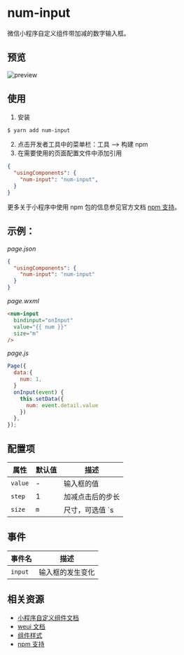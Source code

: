 # num-input

微信小程序自定义组件带加减的数字输入框。

## 预览

![preview](https://github.com/wayou/num-input/raw/master/preview.png)

## 使用

1. 安装

```sh
$ yarn add num-input
```

2. 点击开发者工具中的菜单栏：工具 --> 构建 npm
3. 在需要使用的页面配置文件中添加引用

```json
{
  "usingComponents": {
    "num-input": "num-input",
  }
}
```

更多关于小程序中使用 npm 包的信息参见官方文档 [npm 支持](https://developers.weixin.qq.com/miniprogram/dev/devtools/npm.html)。

## 示例：

_page.json_
```json
{
  "usingComponents": {    
    "num-input": "num-input"
  }
}
```

_page.wxml_
```html
<num-input
  bindinput="onInput"
  value="{{ num }}"
  size="m"
/>
```

_page.js_
```js
Page({
  data:{
    num: 1,
  }
  onInput(event) {
    this.setData({
      num: event.detail.value
    })
  },
});
```

## 配置项

|属性|默认值|描述|
-|-|-
|`value`|-|输入框的值|
|`step`|1|加减点击后的步长|
|`size`|`m`|尺寸，可选值 `s|m|l` |

## 事件

|事件名|描述|
-|-
|`input`|输入框的发生变化|

## 相关资源

- [小程序自定义组件文档](https://developers.weixin.qq.com/miniprogram/dev/framework/custom-component/)
- [weui 文档](https://wechat-miniprogram.github.io/weui/docs/)
- [组件样式](https://developers.weixin.qq.com/miniprogram/dev/framework/custom-component/wxml-wxss.html#%E7%BB%84%E4%BB%B6%E6%A0%B7%E5%BC%8F)
- [npm 支持](https://developers.weixin.qq.com/miniprogram/dev/devtools/npm.html)

